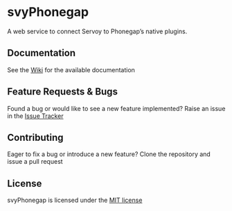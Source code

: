 # svyPhonegap
A web service to connect Servoy to Phonegap’s native plugins.

Documentation
-------------
See the [Wiki](https://github.com/Servoy/svyPhonegap/wiki) for the available documentation

Feature Requests & Bugs
-----------------------
Found a bug or would like to see a new feature implemented? Raise an issue in the [Issue Tracker](https://github.com/Servoy/svyPhonegap/issues)


Contributing
-------------
Eager to fix a bug or introduce a new feature? Clone the repository and issue a pull request


License
-------
svyPhonegap is licensed under the [MIT license](https://opensource.org/licenses/MIT)
